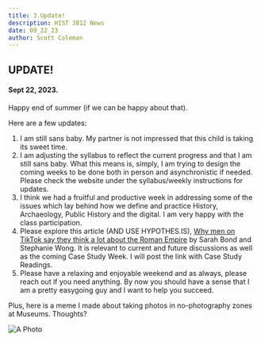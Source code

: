 ```yaml
---
title: 3.Update!
description: HIST 3812 News
date: 09_22_23
author: Scott Coleman
---
```

## UPDATE! 
#### Sept 22, 2023.

Happy end of summer (if we can be happy about that).

Here are a few updates:
1. I am still sans baby. My partner is not impressed that this child is taking its sweet time. 
2. I am adjusting the syllabus to reflect the current progress and that I am still sans baby. What this means is, simply, I am trying to design the coming weeks to be done both in person and asynchronistic if needed. Please check the website under the syllabus/weekly instructions for updates. 
3. I think we had a fruitful and productive week in addressing some of the issues which lay behind how we define and practice History, Archaeology, Public History and the digital. I am very happy with the class participation. 
4. Please explore this article (AND USE HYPOTHES.IS), [Why men on TikTok say they think a lot about the Roman Empire](https://www.msnbc.com/opinion/msnbc-opinion/men-roman-empire-tiktok-trend-rcna105780) by Sarah Bond and Stephanie Wong. It is relevant to current and future discussions as well as the coming Case Study Week. I will post the link with Case Study Readings.
5. Please have a relaxing and enjoyable weekend and as always, please reach out if you need anything. By now you should have a sense that I am a pretty easygoing guy and I want to help you succeed. 

Plus, here is a meme I made about taking photos in no-photography zones at Museums. Thoughts?

![A Photo](MEMES/APhoto.jpg)

